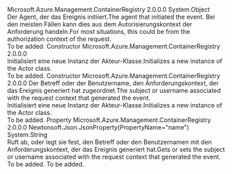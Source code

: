 <Type Name="Actor" FullName="Microsoft.Azure.Management.ContainerRegistry.Models.Actor">
  <TypeSignature Language="C#" Value="public class Actor" />
  <TypeSignature Language="ILAsm" Value=".class public auto ansi beforefieldinit Actor extends System.Object" />
  <TypeSignature Language="DocId" Value="T:Microsoft.Azure.Management.ContainerRegistry.Models.Actor" />
  <TypeSignature Language="VB.NET" Value="Public Class Actor" />
  <TypeSignature Language="F#" Value="type Actor = class" />
  <AssemblyInfo>
    <AssemblyName>Microsoft.Azure.Management.ContainerRegistry</AssemblyName>
    <AssemblyVersion>2.0.0.0</AssemblyVersion>
  </AssemblyInfo>
  <Base>
    <BaseTypeName>System.Object</BaseTypeName>
  </Base>
  <Interfaces />
  <Docs>
    <summary>
            <span data-ttu-id="0d93a-101">Der Agent, der das Ereignis initiiert.</span><span class="sxs-lookup"><span data-stu-id="0d93a-101">The agent that initiated the event.</span></span> <span data-ttu-id="0d93a-102">Bei den meisten Fällen kann dies aus dem Autorisierungskontext der Anforderung handeln.</span><span class="sxs-lookup"><span data-stu-id="0d93a-102">For most situations, this could be from the authorization context of the request.</span></span>
            </summary>
    <remarks>To be added.</remarks>
  </Docs>
  <Members>
    <Member MemberName=".ctor">
      <MemberSignature Language="C#" Value="public Actor ();" />
      <MemberSignature Language="ILAsm" Value=".method public hidebysig specialname rtspecialname instance void .ctor() cil managed" />
      <MemberSignature Language="DocId" Value="M:Microsoft.Azure.Management.ContainerRegistry.Models.Actor.#ctor" />
      <MemberSignature Language="VB.NET" Value="Public Sub New ()" />
      <MemberType>Constructor</MemberType>
      <AssemblyInfo>
        <AssemblyName>Microsoft.Azure.Management.ContainerRegistry</AssemblyName>
        <AssemblyVersion>2.0.0.0</AssemblyVersion>
      </AssemblyInfo>
      <Parameters />
      <Docs>
        <summary>
            <span data-ttu-id="0d93a-103">Initialisiert eine neue Instanz der Akteur-Klasse.</span><span class="sxs-lookup"><span data-stu-id="0d93a-103">Initializes a new instance of the Actor class.</span></span>
            </summary>
        <remarks>To be added.</remarks>
      </Docs>
    </Member>
    <Member MemberName=".ctor">
      <MemberSignature Language="C#" Value="public Actor (string name = null);" />
      <MemberSignature Language="ILAsm" Value=".method public hidebysig specialname rtspecialname instance void .ctor(string name) cil managed" />
      <MemberSignature Language="DocId" Value="M:Microsoft.Azure.Management.ContainerRegistry.Models.Actor.#ctor(System.String)" />
      <MemberSignature Language="VB.NET" Value="Public Sub New (Optional name As String = null)" />
      <MemberSignature Language="F#" Value="new Microsoft.Azure.Management.ContainerRegistry.Models.Actor : string -&gt; Microsoft.Azure.Management.ContainerRegistry.Models.Actor" Usage="new Microsoft.Azure.Management.ContainerRegistry.Models.Actor name" />
      <MemberType>Constructor</MemberType>
      <AssemblyInfo>
        <AssemblyName>Microsoft.Azure.Management.ContainerRegistry</AssemblyName>
        <AssemblyVersion>2.0.0.0</AssemblyVersion>
      </AssemblyInfo>
      <Parameters>
        <Parameter Name="name" Type="System.String" />
      </Parameters>
      <Docs>
        <param name="name"><span data-ttu-id="0d93a-104">Der Betreff oder der Benutzername, den Anforderungskontext, der das Ereignis generiert hat zugeordnet.</span><span class="sxs-lookup"><span data-stu-id="0d93a-104">The subject or username associated with the request context that generated the event.</span></span></param>
        <summary>
            <span data-ttu-id="0d93a-105">Initialisiert eine neue Instanz der Akteur-Klasse.</span><span class="sxs-lookup"><span data-stu-id="0d93a-105">Initializes a new instance of the Actor class.</span></span>
            </summary>
        <remarks>To be added.</remarks>
      </Docs>
    </Member>
    <Member MemberName="Name">
      <MemberSignature Language="C#" Value="public string Name { get; set; }" />
      <MemberSignature Language="ILAsm" Value=".property instance string Name" />
      <MemberSignature Language="DocId" Value="P:Microsoft.Azure.Management.ContainerRegistry.Models.Actor.Name" />
      <MemberSignature Language="VB.NET" Value="Public Property Name As String" />
      <MemberSignature Language="F#" Value="member this.Name : string with get, set" Usage="Microsoft.Azure.Management.ContainerRegistry.Models.Actor.Name" />
      <MemberType>Property</MemberType>
      <AssemblyInfo>
        <AssemblyName>Microsoft.Azure.Management.ContainerRegistry</AssemblyName>
        <AssemblyVersion>2.0.0.0</AssemblyVersion>
      </AssemblyInfo>
      <Attributes>
        <Attribute>
          <AttributeName>Newtonsoft.Json.JsonProperty(PropertyName="name")</AttributeName>
        </Attribute>
      </Attributes>
      <ReturnValue>
        <ReturnType>System.String</ReturnType>
      </ReturnValue>
      <Docs>
        <summary>
            <span data-ttu-id="0d93a-106">Ruft ab, oder legt sie fest, den Betreff oder den Benutzernamen mit den Anforderungskontext, der das Ereignis generiert hat.</span><span class="sxs-lookup"><span data-stu-id="0d93a-106">Gets or sets the subject or username associated with the request context that generated the event.</span></span>
            </summary>
        <value>To be added.</value>
        <remarks>To be added.</remarks>
      </Docs>
    </Member>
  </Members>
</Type>